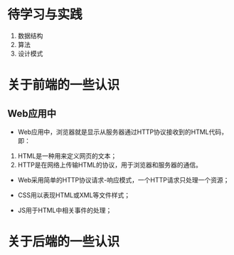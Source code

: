 # 待学习与实践
1. 数据结构
1. 算法
1. 设计模式

# 关于前端的一些认识

## Web应用中
* Web应用中，浏览器就是显示从服务器通过HTTP协议接收到的HTML代码，即：

 1. HTML是一种用来定义网页的文本；
 1. HTTP是在网络上传输HTML的协议，用于浏览器和服务器的通信。

  
* Web采用简单的HTTP协议请求-响应模式，一个HTTP请求只处理一个资源；
 
* CSS用以表现HTML或XML等文件样式；

* JS用于HTML中相关事件的处理；

# 关于后端的一些认识